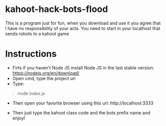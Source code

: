 # kahoot-hack-bots-flood
This is a program just for fun, when you download and use it you agree that I have no responsibility of your acts. You need to start in your localhost that sends robots to a kahoot game

# Instructions

- Firts if you haven't Node JS install Node JS in the last stable version: https://nodejs.org/en/download/
- Open cmd, type the project uri
- Type:

> node index.js

- Then open your favorite browser using this url: http://localhost:3333

- Then just type the kahoot class code and the bots prefix name and enjoy!
